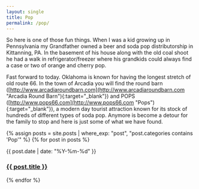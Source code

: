 ```yaml
---
layout: single
title: Pop
permalink: /pop/
---
```


So here is one of those fun things.  When I was a kid growing up in Pennsylvania my Grandfather owned a beer and soda pop distributorship in Kittanning, PA.  In the basement of his house along with the old coal shoot he had a walk in refrigerator/freezer where his grandkids could always find a case or two of orange and cherry pop. 

Fast forward to today.  Oklahoma is known for having the longest stretch of old route 66.  In the town of Arcadia you will find the round barn ([http://www.arcadiaroundbarn.com](http://www.arcadiaroundbarn.com "Arcadia Round Barn"){:target="_blank"}) and POPS ([http://www.pops66.com](http://www.pops66.com "Pops"){:target="_blank"}), a modern day tourist attraction known for its stock of hundreds of different types of soda pop.  Anymore is become a detour for the family to stop and here is just some of what we have found.

{% assign posts = site.posts | where_exp: "post", "post.categories contains 'Pop'" %}
{% for post in posts %}
  <p>
    {{ post.date | date: "%Y-%m-%d" }}
    <h3>
      <a href="{{ post.url }}">
        {{ post.title }}
      </a>
    </h3>
  </p>
{% endfor %}
